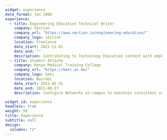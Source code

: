 ```yaml
---
widget: experience
date_format: Jan 2006
experience:
  - title: Engineering Education Technical Writer
    company: Section
    company_url: "https://www.section.io/engineering-education/"
    company_logo: section
    location: Freelance
    date_start: 2021-11-01
    date_end: ""
    description: Contributing to Technology Education content with emphasis on Machine Learning.
  - title: Student Attaché
    company: Kenya Medical Training College
    company_url: "https://kmtc.ac.ke/"
    company_logo: kmtc
    location: Nairobi
    date_start: 2021-05-31
    date_end: 2021-08-27
    description: Configure Networks on-campus to maintain consistent service.  Offer ERP support to students and staff.

widget_id: experience
headless: true
weight: 50
title: Experience
subtitle: null
design:
  columns: "2"
---
```

